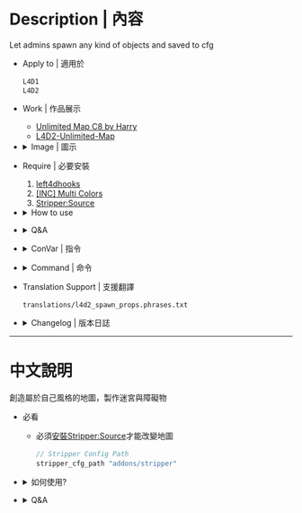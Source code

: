 # Description | 內容
Let admins spawn any kind of objects and saved to cfg

* Apply to | 適用於
	```
	L4D1
	L4D2
	```

* Work | 作品展示
    * [Unlimited Map C8 by Harry](https://youtu.be/I_-QSn8F8Cs)
    * [L4D2-Unlimited-Map](https://github.com/fbef0102/L4D2-Unlimited-Map)

* <details><summary>Image | 圖示</summary>

	<br/>![l4d2_spawn_props_1](image/l4d2_spawn_props_1.jpg)
	<br/>![l4d2_spawn_props_2](image/l4d2_spawn_props_2.jpg)
	<br/>![l4d2_spawn_props_3](image/l4d2_spawn_props_3.jpg)
	<br/>![l4d2_spawn_props_4](image/l4d2_spawn_props_4.jpg)
	<br/>![l4d2_spawn_props_5](image/l4d2_spawn_props_5.jpg)
	<br/>![l4d2_spawn_props_6](image/l4d2_spawn_props_6.jpg)
	<br/>![l4d2_spawn_props_7](image/l4d2_spawn_props_7.jpg)
	<br/>![l4d2_spawn_props_8](image/l4d2_spawn_props_8.jpg)
	<br/>![l4d2_spawn_props_9](image/l4d2_spawn_props_9.jpg)
</details>

* Require | 必要安裝
    1. [left4dhooks](https://forums.alliedmods.net/showthread.php?t=321696)
	2. [[INC] Multi Colors](https://github.com/fbef0102/L4D1_2-Plugins/releases/tag/Multi-Colors)
    3. [Stripper:Source](https://github.com/fbef0102/Game-Private_Plugin/tree/main/Tutorial_%E6%95%99%E5%AD%B8%E5%8D%80/English/Server/Install_Other_File#stripper)

* <details><summary>How to use</summary>

	* Type ```!admin``` to call adm menu and you will see "Spawn Objects" option
	* **Create Object**
        1. Admin types !admin in chat->Spawn Objects->Spawn Objects->Select the spawn method
        2. Physics（affected by gravity），Non-solid（you can go through it），Solid（won't be affected by gravity），Items&Weapons（Guns, Melees, Supplies, Throwables, etc.）
			* Not all objects can be Physics
			* Not all objects can be Non-solid
			* Not all objects can be Solid (Go ask Valve)

	* **Save Object**
        1. Admin types !admin in chat->Spawn Objects->Save Objects->Save Stripper File
		2. All Spawned objects will be saved into addons\stripper\maps\xxxxx.cfg
			* xxxx is map name
			* Auto-generate xxxxx.cfg if file not exist
		3. Restart Map

	* **Delete Object**
        1. Modify file: addons\stripper\maps\xxxxx.cfg
			* xxxx is map name
		2. Find the object you want to delete by classname, origin, angles
		3. Delete code {}，for example:
			```php
			{
				"solid" "6"
				"origin" "2408 -140 0"
				"angles" "0 93 0"
				"model"	 "models/props/cs_militia/boxes_frontroom.mdl"
				"classname"	"prop_dynamic"
			}
			```
</details>

* <details><summary>Q&A</summary>

	* Why I can't read object spawn menu?
		* The data/l4d2_spawn_props_models.txt is Chinese language
		* Either you translate by yourself, or just download [english data](https://forums.alliedmods.net/showpost.php?p=2607756&postcount=178) here(but fewer models)

	* How to add more models?
		* Modify data/l4d2_spawn_props_models.txt
</details>

* <details><summary>ConVar | 指令</summary>

	* cfg\sourcemod\l4d2_spawn_props.cfg
		```php
        // Enable the Decorative category
        l4d2_spawn_props_category_decorative "1"

        // Enable the Exterior category
        l4d2_spawn_props_category_exterior "1"

        // Enable the Foliage category
        l4d2_spawn_props_category_foliage "1"

        // Enable the Interior category
        l4d2_spawn_props_category_interior "1"

        // Enable the Misc category
        l4d2_spawn_props_category_misc "1"

        // Enable the Vehicles category
        l4d2_spawn_props_category_vehicles "1"

        // Enable the Dynamic (Non-solid) Objects in the menu
        l4d2_spawn_props_dynamic "1"

        // Enable the Items & Weapons Objects in the menu
        l4d2_spawn_props_items "1"

        // Log if an admin spawns an object?
        l4d2_spawn_props_log_actions "0"

        // Enable the Physics Objects in the menu
        l4d2_spawn_props_physics "1"

        // Enable the Static (Solid) Objects in the menu
        l4d2_spawn_props_static "1"
		```
</details>

* <details><summary>Command | 命令</summary>

	* **Spawns an object with the given information, sm_spawnprop <model> [static | dynamic | physics] [cursor | origin] (Adm required: ADMFLAG_UNBAN)**
		```php
		sm_spawnprop
		```

	* **Save all the spawned object in a stripper file, path: addons/stripper/maps/XXXX.cfg (XXXX is map name) (Adm required: ADMFLAG_UNBAN)**
		```php
		sm_savemap
		```

	* **Rotates the looking spawned object with the desired angles, Usage: sm_prop_rotate <axys> <angles> [EX: !prop_rotate x 30] (Adm required: ADMFLAG_UNBAN)**
		```php
		sm_prop_rotate
		```

	* **Remove last spawned object (Adm required: ADMFLAG_UNBAN)**
		```php
		sm_prop_removelast
		```

	* **Remove the looking object (Adm required: ADMFLAG_UNBAN)**
		```php
		sm_prop_removelook
		```

	* **Remove all spawned objects (Adm required: ADMFLAG_UNBAN)**
		```php
		sm_prop_removeall
		```

	* **Move the looking spawned object with the desired movement type, Usage: sm_prop_move <axys> <distance> [EX: !prop_move x 30] (Adm required: ADMFLAG_UNBAN)**
		```php
		sm_prop_move
		```

	* **Forces the looking spawned object angles, Usage: sm_prop_setang <X Y Z> [EX: !prop_setang 30 0 34] (Adm required: ADMFLAG_UNBAN)**
		```php
		sm_prop_setang
		```

	* **Sets the looking spawned object position, Usage: sm_prop_setpos <X Y Z> [EX: !prop_setpos 505 -34 17 (Adm required: ADMFLAG_UNBAN)**
		```php
		sm_prop_setpos
		```

	* **Locks the looking spawned object, Use for move and rotate (Adm required: ADMFLAG_UNBAN)**
		```php
		sm_prop_lock
		```

	* **Clone the last spawned object (Adm required: ADMFLAG_UNBAN)**
		```php
		sm_prop_clone
		```

	* **Print the looking object information (Adm required: ADMFLAG_UNBAN)**
		```php
		sm_prop_print
		```
</details>

* Translation Support | 支援翻譯
	```
	translations/l4d2_spawn_props.phrases.txt
	```

* <details><summary>Changelog | 版本日誌</summary>

	* v4.2 (2025-5-23)
		* Suppprt float number

	* v4.1 (2024-3-24)
		* Fixed error

	* v4.0 (2023-2-21)
		* Support stripper cvar to save map.cfg
			```c
			// Stripper Config Path
			stripper_cfg_path "addons/stripper"
			```

	* v3.9 (2023-1-5)
        * Fixed Item Position Menu Error.

	* v3.8 (2022-11-3)
        * Remake Code
        * Translation Support
        * some menu has back button
        * menu won't be disappeared if I spawn an object
        * Add more options
        * More objects
        * New Spawn Method: Items&Weapons, you can spawn Guns, Melees, Supplies, Throwables, etc.
        * Remove routing, cache, only stripper save method

	* v2.0
        * [Original Post by honorcode23](https://forums.alliedmods.net/showthread.php?t=127418)
</details>

- - - -
# 中文說明
創造屬於自己風格的地圖，製作迷宮與障礙物

* 必看
	* 必須[安裝Stripper:Source](https://github.com/fbef0102/Game-Private_Plugin/tree/main/Tutorial_%E6%95%99%E5%AD%B8%E5%8D%80/Chinese_%E7%B9%81%E9%AB%94%E4%B8%AD%E6%96%87/Server/%E5%AE%89%E8%A3%9D%E5%85%B6%E4%BB%96%E6%AA%94%E6%A1%88%E6%95%99%E5%AD%B8#%E5%AE%89%E8%A3%9Dstripper)才能改變地圖
		```c
		// Stripper Config Path
		stripper_cfg_path "addons/stripper"
		```

* <details><summary>如何使用?</summary>

	* 如何創造物件?
		1. 管理員輸入!admin->生成物件->生成物件->選擇其中一項
		2. 動態（會受重力影響），穿透（擺好看），固態（不受重力影響），物品（槍械、近戰、醫療物品、投擲物品、彈藥堆、雷射裝置）
			* 非所有模型都能變成動態
			* 非所有模型都能變成穿透
			* 非所有模型都能變成固態 (去問Valve，認真你就輸了)

	* 如何儲存物件?
		1. 管理員輸入!admin->生成物件->儲存物件
		2. 生成的物件會儲存於addons\stripper\maps\xxxxx.cfg
			* xxxx是地圖名
			* 沒有此cfg也會自動產生
		3. 重啟地圖

	* 如何刪除已經儲存的物件?
		1. 編輯檔案 addons\stripper\maps\xxxxx.cfg
			* xxxx是地圖名
		2. 透過 ```"model" "origin" "angles"```關鍵字查找你要刪除的物件
			* origin: 位置
			* angles: 角度
			* model: 模組
		3. 刪除整段上下{}，譬如
			```php
			{
				"solid" "6"
				"origin" "2408 -140 0"
				"angles" "0 93 0"
				"model"	 "models/props/cs_militia/boxes_frontroom.mdl"
				"classname"	"prop_dynamic"
			}
			```
</details>

* <details><summary>Q&A</summary>

	* 如何增加更多模組?
		* 編輯檔案 data/l4d2_spawn_props_models.txt
</details>


